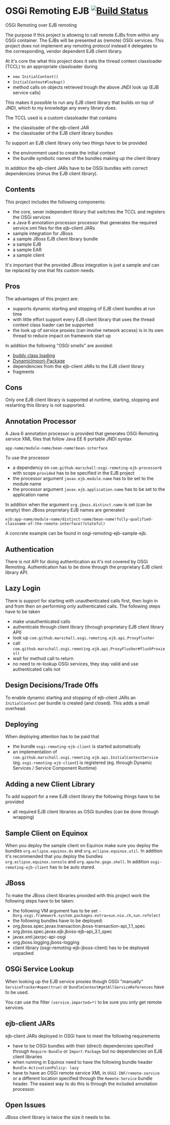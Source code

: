 OSGi Remoting EJB [![Build Status](https://travis-ci.org/marschall/osgi-remoting-ejb.png?branch=master)](https://travis-ci.org/marschall/osgi-remoting-ejb)
=================
OSGi Remoting over EJB remoting

The purpose if this project is allowing to call remote EJBs from within any OSGi container. The EJBs will be presented as (remote) OSGi services. This project does not implement any remoting protocol instead it delegates to the corresponding, vendor dependent EJB client library.

At it's core the what this project does it sets the thread context classloader (TCCL) to an appropriate classloader during
* `new InitialContext()`
* `InitialContext#lookup()`
* method calls on objects retrieved trough the above JNDI look up (EJB service calls)

This makes it possible to run any EJB client library that builds on top of JNDI, which to my knowledge any every library does.

The TCCL used is a custom classloader that contains
* the classloader of the ejb-client JAR
* the classloader of the EJB client library bundles

To support an EJB client library only two things have to be provided
* the environment used to create the initial context
* the bundle symbolic names of the bundles making up the client library

In addition the ejb-client JARs have to be OSGi bundles with correct dependencies (minus the EJB client library).

Contents
--------
This project includes the following components:
* the core, sever independent library that switches the TCCL and registers the OSGi services
* a Java 6 annotation processor processor that generates the required service.xml files for the ejb-client JARs
* sample integration for JBoss
* a sample JBoss EJB client library bundle
* a sample EJB
* a sample EAR
* a sample client

It's important that the provided JBoss integration is just a sample and can be replaced by one that fits custom needs.

Pros
----
The advantages of this project are:
* supports dynamic starting and stopping of EJB client bundles at run time
* with little effort support every EJB client library that uses the thread context class loader can be supported
* the look up of service proxies (can involve network access) is in its own thread to reduce impact on framework start up

In addition the following "OSGi smells" are avoided:
* [buddy class loading](http://wiki.eclipse.org/Context_Class_Loader_Enhancements#Buddy_Class_Loading)
* [DynamicImport-Package](http://wiki.osgi.org/wiki/DynamicImport-Package)
* dependencies from the ejb-client JARs to the EJB client library
* fragments

Cons
----
Only one EJB client library is supported at runtime, starting, stopping and restarting this library is not supported.

Annotation Processor
--------------------
A Java 6 annotation processor is provided that generates OSGi Remoting service XML files that follow Java EE 6 portable JNDI syntax

	app-name/module-name/bean-name!bean-interface

To use the processor
* a dependency on `com.github.marschall:osgi-remoting-ejb-processor6` with scope `provided` has to be specified in the EJB project
* the processor argument `javax.ejb.module.name` has to be set to the module name
* the processor argument `javax.ejb.application.name` has to be set to the application name

In addition when the argument `org.jboss.distinct.name` is set (can be empty) then JBoss proprietary EJB names are generated

	ejb:app-name/module-name/distinct-name/bean-name!fully-qualified-classname-of-the-remote-interface(?stateful)

A concrete example can be found in osgi-remoting-ejb-sample-ejb.

Authentication
--------------
There is not API for doing authentication as it's not covered by OSGi Remoting. Authentication has to be done through the proprietary EJB client library API.

Lazy Login
----------
There is support for starting with unauthenticated calls first, then login in and from then on performing only authenticated calls. The following steps have to be taken
* make unauthenticated calls
* authenticate through client library (through proprietary EJB client library API)
* look up `com.github.marschall.osgi.remoting.ejb.api.ProxyFlusher`
* call `com.github.marschall.osgi.remoting.ejb.api.ProxyFlusher#flushProxies()`
* wait for method call to return
* no need to re-lookup OSGi services, they stay valid and use authenticated calls not

Design Decisions/Trade Offs
---------------------------
To enable dynamic starting and stopping of ejb-client JARs an `InitialContext` per bundle is created (and closed). This adds a small overhead.

Deploying
---------
When deploying attention has to be paid that
* the bundle `osgi-remoting-ejb-client` is started automatically
* an implementation of `com.github.marschall.osgi.remoting.ejb.api.InitialContextService` (eg. `osgi-remoting-ejb-client`) is registered (eg. through Dynamic Services / Service Component Runtime)

Adding a new Client Library
---------------------------
To add support for a new EJB client library the following things have to be provided
* all required EJB client libraries as OSGi bundles (can be done through wrapping)

Sample Client on Equinox
------------------------
When you deploy the sample client on Equinox make sure you deploy the bundles `org.eclipse.equinox.ds` and `org.eclipse.equinox.util`. In addition it's recommended that you deploy the bundles `org.eclipse.equinox.console` and `org.apache.gogo.shell`. In addition `osgi-remoting-ejb-client` has to be auto stared.

JBoss
-----
To make the JBoss client libraries provided with this project work the following steps have to be taken:
* the following VM argument has to be set `-Dorg.osgi.framework.system.packages.extra=sun.nio.ch,sun.refelect`
* the following bundles have to be deployed:
 * org.jboss.spec.javax.transaction.jboss-transaction-api_1.1_spec
 * org.jboss.spec.javax.ejb.jboss-ejb-api_3.1_spec
 * javax.xml.jaxrpc-api-osgi
 * org.jboss.logging.jboss-logging
* client library (osgi-remoting-ejb-jboss-client) has to be deployed unpacked

OSGi Service Lookup
-------------------
When looking up the EJB service proxies though OSGi "manually" `ServiceTracker#open(true)` or `BundleContext#getAllServiceReferences` have to be used.

You can use the filter `(service.imported=*)` to be sure you only get remote services.

ejb-client JARs
---------------
ejb-client JARs deployed in OSGi have to meet the following requirements
* have to be OSGi bundles with their (direct) dependencies specified through `Require-Bundle` or `Import-Package` but no dependencies on EJB client libraries
* when running in Equinox need to have the following bundle header `Bundle-ActivationPolicy: lazy`
* have to have an OSGi remote service XML in `OSGI-INF/remote-service` or a different location specified through the `Remote-Service` bundle header. The easiest way to do this is through the included annotation processor.

Open Issues
-----------
JBoss client library is twice the size it needs to be.

